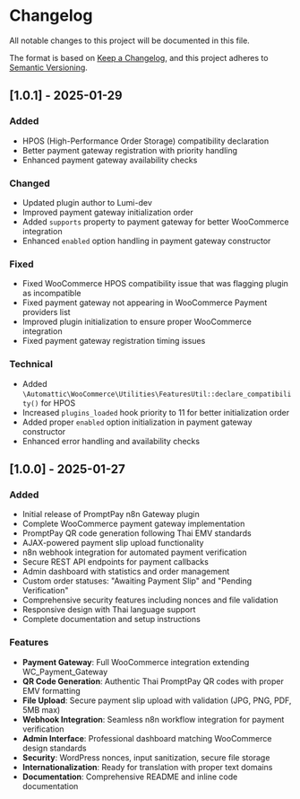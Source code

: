 # Changelog

All notable changes to this project will be documented in this file.

The format is based on [Keep a Changelog](https://keepachangelog.com/en/1.0.0/),
and this project adheres to [Semantic Versioning](https://semver.org/spec/v2.0.0.html).

## [1.0.1] - 2025-01-29

### Added
- HPOS (High-Performance Order Storage) compatibility declaration
- Better payment gateway registration with priority handling
- Enhanced payment gateway availability checks

### Changed
- Updated plugin author to Lumi-dev
- Improved payment gateway initialization order
- Added `supports` property to payment gateway for better WooCommerce integration
- Enhanced `enabled` option handling in payment gateway constructor

### Fixed
- Fixed WooCommerce HPOS compatibility issue that was flagging plugin as incompatible
- Fixed payment gateway not appearing in WooCommerce Payment providers list
- Improved plugin initialization to ensure proper WooCommerce integration
- Fixed payment gateway registration timing issues

### Technical
- Added `\Automattic\WooCommerce\Utilities\FeaturesUtil::declare_compatibility()` for HPOS
- Increased `plugins_loaded` hook priority to 11 for better initialization order
- Added proper `enabled` option initialization in payment gateway constructor
- Enhanced error handling and availability checks

## [1.0.0] - 2025-01-27

### Added
- Initial release of PromptPay n8n Gateway plugin
- Complete WooCommerce payment gateway implementation
- PromptPay QR code generation following Thai EMV standards
- AJAX-powered payment slip upload functionality
- n8n webhook integration for automated payment verification
- Secure REST API endpoints for payment callbacks
- Admin dashboard with statistics and order management
- Custom order statuses: "Awaiting Payment Slip" and "Pending Verification"
- Comprehensive security features including nonces and file validation
- Responsive design with Thai language support
- Complete documentation and setup instructions

### Features
- **Payment Gateway**: Full WooCommerce integration extending WC_Payment_Gateway
- **QR Code Generation**: Authentic Thai PromptPay QR codes with proper EMV formatting
- **File Upload**: Secure payment slip upload with validation (JPG, PNG, PDF, 5MB max)
- **Webhook Integration**: Seamless n8n workflow integration for payment verification
- **Admin Interface**: Professional dashboard matching WooCommerce design standards
- **Security**: WordPress nonces, input sanitization, secure file storage
- **Internationalization**: Ready for translation with proper text domains
- **Documentation**: Comprehensive README and inline code documentation
